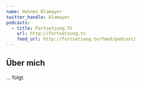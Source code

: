 ```yaml
---
name: Hannes Blamayer
twitter_handle: blamayer
podcasts:
  - title: Fortsetzung.TV
    url: http://fortsetzung.tv
    feed_url: http://fortsetzung.tv/feed/podcast/
---
```


## Über mich

... folgt.
